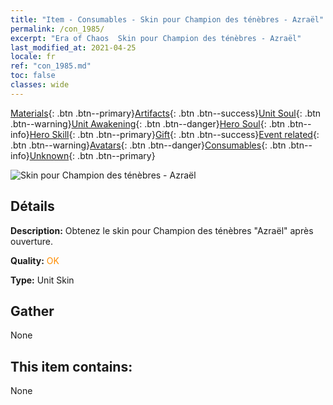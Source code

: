 ```yaml
---
title: "Item - Consumables - Skin pour Champion des ténèbres - Azraël"
permalink: /con_1985/
excerpt: "Era of Chaos  Skin pour Champion des ténèbres - Azraël"
last_modified_at: 2021-04-25
locale: fr
ref: "con_1985.md"
toc: false
classes: wide
---
```

 [Materials](/ItemsFR/){: .btn .btn--primary}[Artifacts](/ItemsFR/Artifacts/){: .btn .btn--success}[Unit Soul](/ItemsFR/UnitSoul/){: .btn .btn--warning}[Unit Awakening](/ItemsFR/UnitAwakening/){: .btn .btn--danger}[Hero Soul](/ItemsFR/HeroSoul/){: .btn .btn--info}[Hero Skill](/ItemsFR/HeroSkill/){: .btn .btn--primary}[Gift](/ItemsFR/Gift/){: .btn .btn--success}[Event related](/ItemsFR/Events/){: .btn .btn--warning}[Avatars](/ItemsFR/Avatars/){: .btn .btn--danger}[Consumables](/ItemsFR/Consumables/){: .btn .btn--info}[Unknown](/ItemsFR/Unknown/){: .btn .btn--primary}

 ![Skin pour Champion des ténèbres - Azraël](/images/u/ti_sishenpifu2.jpg)

## Détails
 **Description:** Obtenez le skin pour Champion des ténèbres \"Azraël\" après ouverture.

 **Quality:** <span style="color: #FF8C00">OK</span>

 **Type:** Unit Skin

## Gather

  None

## This item contains:

  None

